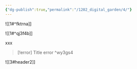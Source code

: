 ```yaml
---
{"dg-publish":true,"permalink":"/1202_digital_garden/4/"}
---
```





![[1#^fktrna]]



![[1#^qj3f4b]]


xxx



> [!error] Title
> error ^wy3gs4



![[3#header2]]
